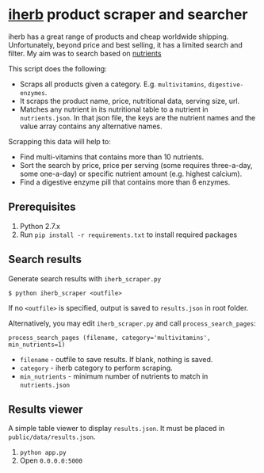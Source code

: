# [iherb](http://iherb.com) product scraper and searcher

iherb has a great range of products and cheap worldwide shipping.
Unfortunately, beyond price and best selling, it has a limited search and filter.
My aim was to search based on [nutrients](https://raw.githubusercontent.com/alyssaq/iherb-scraper-searcher/master/nutrients.json)

This script does the following:

* Scraps all products given a category. E.g. `multivitamins`, `digestive-enzymes`.
* It scraps the product name, price, nutritional data, serving size, url.
* Matches any nutrient in its nutritional table to a nutrient in `nutrients.json`. In that json file, the keys are the nutrient names and the value array contains any alternative names.

Scrapping this data will help to:

* Find multi-vitamins that contains more than 10 nutrients.
* Sort the search by price, price per serving (some requires three-a-day, some one-a-day) or specific nutrient amount (e.g. highest calcium).
* Find a digestive enzyme pill that contains more than 6 enzymes.

## Prerequisites
1. Python 2.7.x
1. Run `pip install -r requirements.txt` to install required packages

## Search results
Generate search results with `iherb_scraper.py`
```
$ python iherb_scraper <outfile>
```
If no `<outfile>` is specified, output is saved to `results.json` in root folder.

Alternatively, you may edit `iherb_scraper.py` and call `process_search_pages`:
```
process_search_pages (filename, category='multivitamins', min_nutrients=1)
```
  * `filename` - outfile to save results. If blank, nothing is saved.
  * `category` - iherb category to perform scraping.
  * `min_nutrients` - minimum number of nutrients to match in `nutrients.json`

## Results viewer
A simple table viewer to display `results.json`.
It must be placed in `public/data/results.json`.

1. `python app.py`
1. Open `0.0.0.0:5000`